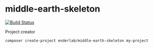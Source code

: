 # middle-earth-skeleton

[![Build Status](https://travis-ci.org/ender9108/middle-earth-skeleton.svg?branch=master)](https://travis-ci.org/ender9108/middle-earth-skeleton)


Project creator

```
composer create-project enderlab/middle-earth-skeleton my-project
```